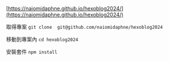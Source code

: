 
[https://naiomidaphne.github.io/hexoblog2024/](https://naiomidaphne.github.io/hexoblog2024/)

取得專案
``git clone  git@github.com/naiomidaphne/hexoblog2024``

移動到專案內
``cd hexoblog2024``

安裝套件
``npm install``
